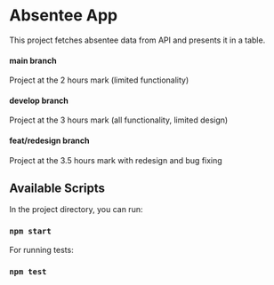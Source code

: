 # Absentee App

This project fetches absentee data from API and presents it in a table.

#### main branch

Project at the 2 hours mark (limited functionality)

#### develop branch

Project at the 3 hours mark (all functionality, limited design)

#### feat/redesign branch

Project at the 3.5 hours mark with redesign and bug fixing

## Available Scripts

In the project directory, you can run:

### `npm start`

For running tests:

### `npm test`